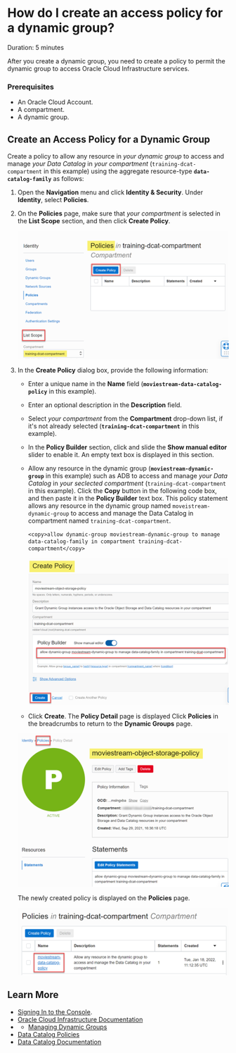 # How do I create an access policy for a dynamic group?
Duration: 5 minutes

After you create a dynamic group, you need to create a policy to permit the dynamic group to access Oracle Cloud Infrastructure services.

### Prerequisites
* An Oracle Cloud Account.
* A compartment.
* A dynamic group.

## Create an Access Policy for a Dynamic Group         
Create a policy to allow any resource in _your dynamic group_ to access and manage _your Data Catalog_ in _your compartment_ (`training-dcat-compartment` in this example) using the aggregate resource-type **`data-catalog-family`** as follows:

1. Open the **Navigation** menu and click **Identity & Security**. Under **Identity**, select **Policies**.

2. On the **Policies** page, make sure that _your compartment_ is selected in the **List Scope** section, and then click **Create Policy**.  

    ![The Create Policy button is highlighted. The List Scope section shows the training-dcat-compartment selected in the compartment drop-down list.](./images/create-os-policy.png " ")

3. In the **Create Policy** dialog box, provide the following information:
    + Enter a unique name in the **Name** field (**`moviestream-data-catalog-policy`** in this example).
    + Enter an optional description in the **Description** field.
    + Select _your compartment_ from the **Compartment** drop-down list, if it's not already selected (**`training-dcat-compartment`**  in this example).
    + In the **Policy Builder** section, click and slide the **Show manual editor** slider to enable it. An empty text box is displayed in this section.
    + Allow any resource in the dynamic group (**`moviestream-dynamic-group`** in this example) such as ADB to access and manage _your Data Catalog_ in _your seclected compartment_ (`training-dcat-compartment` in this example). Click the **Copy** button in the following code box, and then paste it in the **Policy Builder** text box. This policy statement allows any resource in the dynamic group named `moveistream-dynamic-group` to access and manage the Data Catalog in compartment named `training-dcat-compartment`.

        ```
        <copy>allow dynamic-group moviestream-dynamic-group to manage data-catalog-family in compartment training-dcat-compartment</copy>
        ```

        ![On the completed Create Policy dialog box, the policy in the Policy Builder field and the Create button are highlighted.](./images/dynamic-group-instances-os-policy.png " ")

    + Click **Create**. The **Policy Detail** page is displayed Click **Policies** in the breadcrumbs to return to the **Dynamic Groups** page.

    ![The new policy details page is displayed. The Policies link in the breadcrumbs is highlighted.](./images/object-storage-policy-detail.png " ")

    The newly created policy is displayed on the **Policies** page.

    ![The new policy, the description, and number of statements (1) are displayed on the Policies page.](./images/moviestream-dcat-policy-created.png " ")


## Learn More

* [Signing In to the Console](https://docs.cloud.oracle.com/en-us/iaas/Content/GSG/Tasks/signingin.htm).
* [Oracle Cloud Infrastructure Documentation](https://docs.oracle.com/en-us/iaas/Content/GSG/Concepts/baremetalintro.htm)
* * [Managing Dynamic Groups](https://docs.oracle.com/en-us/iaas/Content/Identity/Tasks/managingdynamicgroups.htm)
* [Data Catalog Policies](https://docs.oracle.com/en-us/iaas/data-catalog/using/policies.htm)
* [Data Catalog Documentation](https://docs.oracle.com/en-us/iaas/data-catalog/home.htm)
